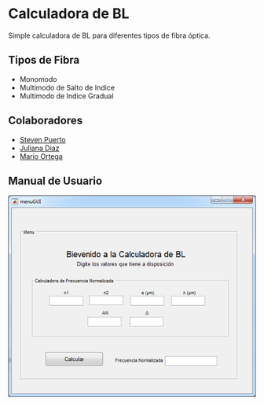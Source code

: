 # Calculadora de BL #
Simple calculadora de BL para diferentes tipos de fibra óptica.

## Tipos de Fibra ##
- Monomodo
- Multimodo de Salto de Indice
- Multimodo de Indice Gradual

## Colaboradores ##
- [Steven Puerto](https://github.com/stevenn2012)
- [Juliana Diaz](https://github.com/julidr)
- [Mario Ortega](https://github.com/bellyoz)

## Manual de Usuario ##

![Img Menu](/imgreadme/menugui.png)